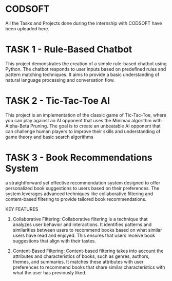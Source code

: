 # CODSOFT
All the Tasks and Projects done during the internship with CODSOFT have been uploaded here.

# TASK 1 - Rule-Based Chatbot

This project demonstrates the creation of a simple rule-based chatbot using Python. The chatbot responds to user inputs based on predefined rules and pattern matching techniques. It aims to provide a basic understanding of natural language processing and conversation flow.

# TASK 2 - Tic-Tac-Toe AI 
 
This project is an implementation of the classic game of Tic-Tac-Toe, where you can play against an AI opponent that uses the Minimax algorithm with Alpha-Beta Pruning. The goal is to create an unbeatable AI opponent that can challenge human players to improve their skills and understanding of game theory and basic search algorithms

# TASK 3 - Book Recommendations System

a straightforward yet effective recommendation system designed to offer personalized book suggestions to users based on their preferences. The system leverages advanced techniques like collaborative filtering and content-based filtering to provide tailored book recommendations.

KEY FEATURES
1. Collaborative Filtering: Collaborative filtering is a technique that analyzes user behavior and interactions. It identifies patterns and similarities between users to recommend books based on what similar users have read and enjoyed. This ensures that users receive book suggestions that align with their tastes.

2. Content-Based Filtering: Content-based filtering takes into account the attributes and characteristics of books, such as genres, authors, themes, and summaries. It matches these attributes with user preferences to recommend books that share similar characteristics with what the user has previously liked.
